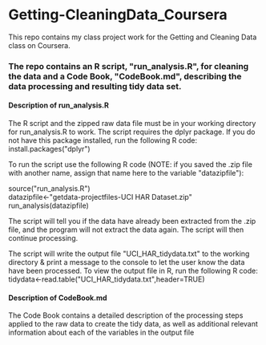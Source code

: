 # Getting-CleaningData_Coursera
This repo contains my class project work for the Getting and Cleaning Data class on Coursera.

### The repo contains an R script, "run_analysis.R", for cleaning the data and a Code Book, "CodeBook.md", describing the data processing and resulting tidy data set.

#### Description of run_analysis.R

The R script and the zipped raw data file must be in your working directory for run_analysis.R to work. The script requires the dplyr package. If you do not have this package installed, run the following R code:  
install.packages("dplyr")

To run the script use the following R code (NOTE: if you saved the .zip file with another name, assign that name here to the variable "datazipfile"):

  source("run_analysis.R")  
  datazipfile<-"getdata-projectfiles-UCI HAR Dataset.zip"  
  run_analysis(datazipfile)  
  
The script will tell you if the data have already been extracted from the .zip file, and the program will not extract the data again. The script will then continue processing.  

The script will write the output file "UCI_HAR_tidydata.txt" to the working directory & print a message to the console to let the user know the data have been processed. To view the output file in R, run the following R code:  
tidydata<-read.table("UCI_HAR_tidydata.txt",header=TRUE)  

#### Description of CodeBook.md  

The Code Book contains a detailed description of the processing steps applied to the raw data to create the tidy data, as well as additional relevant information about each of the variables in the output file






